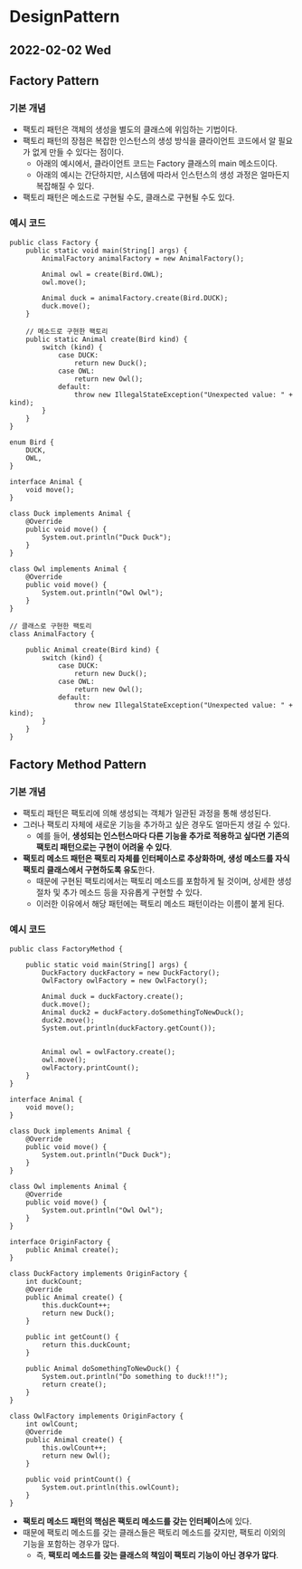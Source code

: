# DesignPattern
## 2022-02-02 Wed

## Factory Pattern
### 기본 개념
* 팩토리 패턴은 객체의 생성을 별도의 클래스에 위임하는 기법이다.
* 팩토리 패턴의 장점은 복잡한 인스턴스의 생성 방식을 클라이언트 코드에서 알 필요가 없게 만들 수 있다는 점이다.
  * 아래의 예시에서, 클라이언트 코드는 Factory 클래스의 main 메소드이다.
  * 아래의 예시는 간단하지만, 시스템에 따라서 인스턴스의 생성 과정은 얼마든지 복잡해질 수 있다.
* 팩토리 패턴은 메소드로 구현될 수도, 클래스로 구현될 수도 있다.

### 예시 코드
```
public class Factory {
    public static void main(String[] args) {
        AnimalFactory animalFactory = new AnimalFactory();

        Animal owl = create(Bird.OWL);
        owl.move();

        Animal duck = animalFactory.create(Bird.DUCK);
        duck.move();
    }

    // 메소드로 구현한 팩토리
    public static Animal create(Bird kind) {
        switch (kind) {
            case DUCK:
                return new Duck();
            case OWL:
                return new Owl();
            default:
                throw new IllegalStateException("Unexpected value: " + kind);
        }
    }
}

enum Bird {
    DUCK,
    OWL,
}

interface Animal {
    void move();
}

class Duck implements Animal {
    @Override
    public void move() {
        System.out.println("Duck Duck");
    }
}

class Owl implements Animal {
    @Override
    public void move() {
        System.out.println("Owl Owl");
    }
}

// 클래스로 구현한 팩토리
class AnimalFactory {

    public Animal create(Bird kind) {
        switch (kind) {
            case DUCK:
                return new Duck();
            case OWL:
                return new Owl();
            default:
                throw new IllegalStateException("Unexpected value: " + kind);
        }
    }
}

```

## Factory Method Pattern
### 기본 개념
* 팩토리 패턴은 팩토리에 의해 생성되는 객체가 일관된 과정을 통해 생성된다.
* 그러나 팩토리 자체에 새로운 기능을 추가하고 싶은 경우도 얼마든지 생길 수 있다.
  * 예를 들어, **생성되는 인스턴스마다 다른 기능을 추가로 적용하고 싶다면 기존의 팩토리 패턴으로는 구현이 어려울 수 있다**.
* **팩토리 메소드 패턴은 팩토리 자체를 인터페이스로 추상화하며, 생성 메소드를 자식 팩토리 클래스에서 구현하도록 유도**한다.
  * 때문에 구현된 팩토리에서는 팩토리 메소드를 포함하게 될 것이며, 상세한 생성 절차 및 추가 메소드 등을 자유롭게 구현할 수 있다.
  * 이러한 이유에서 해당 패턴에는 팩토리 메소드 패턴이라는 이름이 붙게 된다.

### 예시 코드
```
public class FactoryMethod {

    public static void main(String[] args) {
        DuckFactory duckFactory = new DuckFactory();
        OwlFactory owlFactory = new OwlFactory();

        Animal duck = duckFactory.create();
        duck.move();
        Animal duck2 = duckFactory.doSomethingToNewDuck();
        duck2.move();
        System.out.println(duckFactory.getCount());


        Animal owl = owlFactory.create();
        owl.move();
        owlFactory.printCount();
    }
}

interface Animal {
    void move();
}

class Duck implements Animal {
    @Override
    public void move() {
        System.out.println("Duck Duck");
    }
}

class Owl implements Animal {
    @Override
    public void move() {
        System.out.println("Owl Owl");
    }
}

interface OriginFactory {
    public Animal create();
}

class DuckFactory implements OriginFactory {
    int duckCount;
    @Override
    public Animal create() {
        this.duckCount++;
        return new Duck();
    }

    public int getCount() {
        return this.duckCount;
    }

    public Animal doSomethingToNewDuck() {
        System.out.println("Do something to duck!!!");
        return create();
    }
}

class OwlFactory implements OriginFactory {
    int owlCount;
    @Override
    public Animal create() {
        this.owlCount++;
        return new Owl();
    }

    public void printCount() {
        System.out.println(this.owlCount);
    }
}
```
* **팩토리 메소드 패턴의 핵심은 팩토리 메소드를 갖는 인터페이스**에 있다.
* 때문에 팩토리 메소드를 갖는 클래스들은 팩토리 메소드를 갖지만, 팩토리 이외의 기능을 포함하는 경우가 많다.
    * 즉, **팩토리 메소드를 갖는 클래스의 책임이 팩토리 기능이 아닌 경우가 많다**.